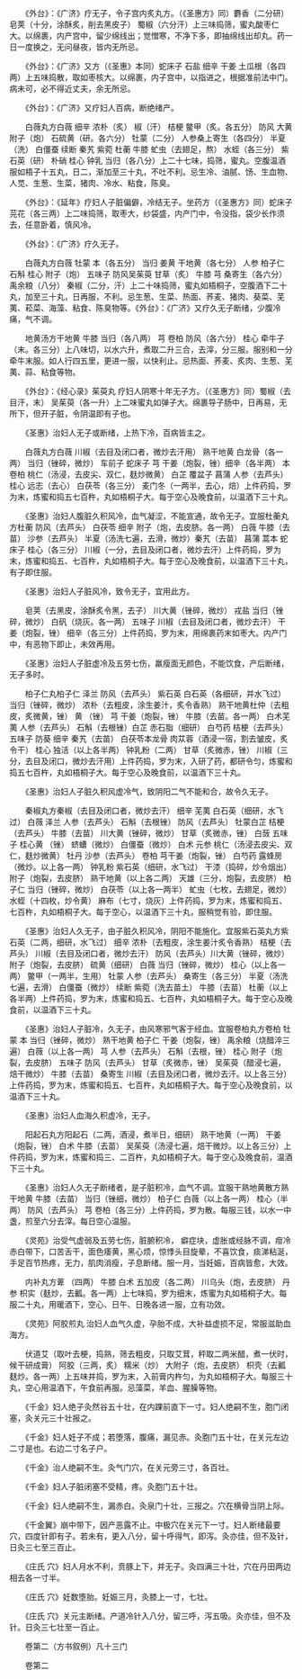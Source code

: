 <!-- { "loadSidebar": true } -->
　　《外台》：《广济》疗无子，令子宫内炙丸方。（《圣惠方》同）麝香（二分研） 皂荚（十分，涂酥炙，削去黑皮子） 蜀椒（六分汗）上三味捣筛，蜜丸酸枣仁大。以绵裹，内产宫中，留少绵线出；觉憎寒，不净下多，即抽绵线出却丸。药一日一度换之，无问昼夜，皆内无所忌。

　　《外台》：《广济》又方（《圣惠》本同）蛇床子 石盐 细辛 干姜 土瓜根（各四两）上五味捣散，取如枣核大。以绵裹，内子宫中，以指进之，根据准前法中门。病未可，必不得近丈夫，余无所忌。

　　《外台》：《广济》又疗妇人百病，断绝绪产。

　　白薇丸方白薇 细辛 浓朴（炙） 椒（汗） 桔梗 鳖甲（炙。各五分） 防风 大黄 附子（炮） 石硫黄（研。各六分） 牡蒙（二分） 人参桑上寄生（各四分） 半夏（洗） 白僵蚕 续断 秦艽 紫菀 杜蘅 牛膝 虻虫（去翅足，熬） 水蛭（各三分） 紫石英（研） 朴硝 桂心 钟乳 当归（各八分）上二十七味，捣筛，蜜丸。空腹温酒服如梧子十五丸，日二，渐加至三十丸，不吐不利。忌生冷、油腻、饧、生血物、人苋、生葱、生菜，猪肉、冷水、粘食，陈臭。

　　《外台》：《延年》疗妇人子脏偏僻，冷结无子。坐药方（《圣惠方》同）蛇床子 芫花（各三两）上二味捣筛，取枣大，纱袋盛，内产门中，令没指，袋少长作须去，任意卧着，慎风冷。

　　《外台》：《广济》疗久无子。

　　白薇丸方白薇 牡蒙 本（各五分） 当归 姜黄 干地黄（各七分） 人参 柏子仁 石斛 桂心 附子（炮） 五味子 防风吴茱萸 甘草（炙） 牛膝 芎 桑寄生（各六分） 禹余粮（八分） 秦椒（二分，汗）上二十味捣筛，蜜丸如梧桐子，空腹酒下二十丸，加至三十丸，日再服，不利。忌生葱、生菜、热面、荞麦、猪肉、葵菜、芜荑、菘菜、海藻、粘食、陈臭物等。《外台》：《广济》又疗久无子断绪，少腹冷痛，气不调。

　　地黄汤方干地黄 牛膝 当归（各八两） 芎 卷柏 防风（各六分） 桂心 牵牛子（末。各三分）上八味切，以水六升，煮取二升三合，去滓，分三服。服别和一分牵牛末服。如人行四五里，更进一服，以快利止。忌热面、荞麦、炙肉、生葱、芜荑、蒜、粘食等物。

　　《外台》：《经心录》茱萸丸 疗妇人阴寒十年无子方。（《圣惠方》同）蜀椒（去目汗，末） 吴茱萸（各一升）上二味蜜丸如弹子大。绵裹导子肠中，日再易，无所下，但开子脏，令阴温即有子也。

　　《圣惠》治妇人无子或断绪，上热下冷，百病皆主之。

　　白薇丸方白薇 川椒（去目及闭口者，微炒去汗用） 熟干地黄 白龙骨（各一两） 当归（锉碎，微炒） 车前子 蛇床子 芎 干姜（炮裂，锉）细辛（各半两） 本 卷柏 桃仁（汤浸，去皮尖、双仁，麸炒微黄） 白芷 覆盆子 菖蒲 人参（去芦头） 桂心 远志（去心） 白茯苓（各三分） 麦门冬（一两半，去心，焙）上件药捣，罗为末，炼蜜和捣五七百杵，丸如梧桐子大。每于空心及晚食前，以温酒下三十丸。

　　《圣惠》治妇人腹脏久积风冷，血气凝涩，不能宣通，故令无子。宜服杜蘅丸方杜蘅 防风（去芦头） 白茯苓 细辛 附子（炮，去皮脐。各一两） 白薇 牛膝（去苗） 沙参（去芦头） 半夏（汤洗七遍，去滑，微炒）秦艽（去苗） 菖蒲 蒿本 蛇床子 桂心（各三分） 川椒（一分，去目及闭口者，微炒去汗）上件药捣，罗为末，炼蜜和捣五、七百杵，丸如梧桐子大。每于空心及晚食前，以温酒下三十丸，有子即住服。

　　《圣惠》治妇人子脏风冷，致令无子，宜用此方。

　　皂荚（去黑皮，涂酥炙令黑，去子） 川大黄（锉碎，微炒） 戎盐 当归（锉碎，微炒） 白矾（烧灰。各一两） 五味子 川椒（去目及闭口者，微炒去汗） 干姜（炮裂，锉） 细辛（各三分）上件药捣，罗为末，用绵裹药末如枣大。内产门中，有恶物下即止，未效再用。

　　《圣惠》治妇人子脏虚冷及五劳七伤，羸瘦面无颜色，不能饮食，产后断绪，无子多时。

　　柏子仁丸柏子仁 泽兰 防风（去芦头） 紫石英 白石英（各细研，并水飞过） 当归（锉碎，微炒） 浓朴（去粗皮，涂生姜汁，炙令香熟） 熟干地黄杜仲（去粗皮，炙微黄，锉） 黄 （锉） 芎 干姜（炮裂，锉） 牛膝（去苗。各一两） 白术芜荑 人参（去芦头） 石斛（去根锉）白芷 赤石脂（细研） 白芍药 桔梗（去芦头） 五味子 防葵 细辛 秦艽（去苗） 白茯苓本龙骨 肉苁蓉（酒浸一宿，割去皱皮，炙令干） 桂心 独活（以上各半两） 钟乳粉（二两） 甘草（炙微赤，锉） 川椒（三分，去目及闭口，微炒去汗用）上件药捣，罗为末，入研了药，都研令匀，炼蜜和捣五七百杵，丸如梧桐子大。每于空心及晚食前，以温酒下三十丸。

　　《圣惠》治妇人子脏久积风虚冷气，致阴阳二气不能和合，故令久无子。

　　秦椒丸方秦椒（去目及闭口者，微炒去汗） 细辛 芜荑 白石英（细研，水飞过） 白薇 泽兰 人参（去芦头） 石斛（去根锉） 防风（去芦头） 牡蒙白芷 桔梗（去芦头） 牛膝（去苗） 川大黄（锉碎，微炒） 甘草（炙微赤，锉） 白蔹 五味子 桂心黄 （锉） 蛴螬（微炒） 白僵蚕（微炒） 白术 元参 桃仁（汤浸去皮尖、双仁，麸炒微黄） 牡丹 沙参（去芦头） 卷柏 芎干姜（炮裂，锉） 白芍药 露蜂房（微炒。以上各一两） 钟乳粉 紫石英（细研，水飞过） 干漆（捣碎，炒令烟出） 附子（炮裂，去皮脐） 熟干地黄（以上各二两） 天雄（三分，炮裂，去皮脐） 柏子仁 当归（锉碎，微炒） 白茯苓（以上各一两半） 虻虫（七枚，去翅足，微炒） 水蛭（十四枚，炒令黄） 麻布（七寸，烧灰）上件药捣，罗为末，炼蜜和捣五、七百杵，丸如梧桐子大。每于空心，以温酒下三十丸，服稍觉有验，即住服。

　　《圣惠》治妇人久无子，由子脏久积风冷，阴阳不能施化。宜服紫石英丸方紫石英（二两，细研，水飞过） 细辛 浓朴（去粗皮，涂生姜汁炙令香熟） 桔梗（去芦头） 川椒（去目及闭口者，微炒去汗） 防风（去芦头）川大黄（锉碎，微炒） 附子（炮裂，去皮脐） 硫黄（细研） 白薇 当归（锉碎，微炒） 桂心（以上各一两） 鳖甲（一两半，生用） 牡蒙 人参（去芦头） 桑寄生（各三分） 半夏（汤洗七遍，去滑） 白僵蚕（微炒） 续断 紫菀（洗去苗土） 牛膝（去苗） 杜蘅（以上各半两）上件药捣，罗为末，炼蜜和捣五、七百杵，丸如梧桐子大。每于空心及晚食前，以温酒下三十丸。

　　《圣惠》治妇人子脏冷，久无子，由风寒邪气客于经血。宜服卷柏丸方卷柏 牡蒙 本 当归（锉碎，微炒） 熟干地黄 柏子仁 干姜（炮裂，锉） 禹余粮（烧醋淬三遍） 白薇（以上各一两） 芎 人参（去芦头） 石斛（去根，锉） 桂心 附子（炮裂，去皮脐） 五味子 防风（去芦头） 甘草（炙微赤，锉） 吴茱萸（醋浸七遍，焙干微炒） 牛膝（去苗） 桑寄生 川椒（去目及闭口者，微炒去汗。以上各三分）上件药捣，罗为末，炼蜜和捣五、七百杵，丸如梧桐子大。每于空心及晚食前，以温酒下三十丸。

　　《圣惠》治妇人血海久积虚冷，无子。

　　阳起石丸方阳起石（二两，酒浸，煮半日，细研） 熟干地黄（一两） 干姜（炮裂，锉） 白术 牛膝（去苗） 吴茱萸（汤浸七遍，焙干微炒。以上各三分）上件药捣，罗为末，炼蜜和捣三、二百杵，丸如梧桐子大。每于空心及晚食前，温酒下三十丸。

　　《圣惠》治妇人久无子断绪者，是子脏积冷，血气不调。宜服干熟地黄散方熟干地黄 牛膝（去苗） 当归（锉细，微炒） 柏子仁 白薇（以上各一两） 桂心（半两） 防风（去芦头） 芎 卷柏（各三分）上件药捣，罗为散。每服三钱，以水一中盏，煎至六分去滓。每日空心温服。

　　《灵苑》治受气虚弱及五劳七伤，脏腑积冷， 癖症块，虚胀或经脉不调，疳冷赤白带下，口苦舌干，面色痿黄，黑心烦，惊悸头目旋晕，不喜饮食，痰涕粘涎，手足百节热疼，无力，肌肉消瘦，子息断绪。服一月，当妊娠，百病皆愈，大效。

　　内补丸方萆 （四两） 牛膝 白术 五加皮（各二两） 川乌头（炮，去皮脐） 丹参 枳实（麸炒，去瓤。各一两）上七味捣，罗为细末，炼蜜为丸如梧桐子大。每服二十丸，用暖酒下，空心、日午、日晚各进一服，立有功效。

　　《灵苑》阿胶煎丸 治妇人血气久虚，孕胎不成，大补益虚损不足，常服滋助血海方。

　　伏道艾（取叶去梗，捣熟，筛去粗皮，只取艾茸，秤取二两米醋，煮一伏时，候干研成膏） 阿胶（三两，炙） 糯米（炒） 大附子（炮，去皮脐） 枳壳（去瓤麸炒。各一两）上五味并捣，罗为末，入前膏内杵匀，为丸如梧桐子大。每服三十丸，空心用温酒下，午食前再服。忌藻菜，羊血、腥臊等物。

　　《千金》妇人绝子灸然谷五十壮，在内踝前直下一寸。妇人绝嗣不生，胞门闭塞，灸关元三十壮报之。

　　《千金》妇人妊子不成；若堕落，腹痛，漏见赤。灸胞门五十壮，在关元左边二寸是也。右边二寸名子户。

　　《千金》治人绝嗣不生。灸气门穴，在关元旁三寸，各百壮。

　　《千金》妇人子脏闭塞不受精，疼。灸胞门五十壮。

　　《千金》妇人绝嗣不生，漏赤白。灸泉门十壮，三报之。穴在横骨当阴上际。

　　《千金翼》崩中带下，因产恶露不止。中极穴在关元下一寸。妇人断绪最要穴，四度针即有子。若未有，更入八分，留十呼得气，即泻。灸亦佳，但不及针，日灸三七至三百止。

　　《庄氏 穴》妇人月水不利，贲豚上下，并无子。灸四满三十壮，穴在丹田两边相去各一寸半。

　　《庄氏 穴》妊数堕胎。妊娠三月，灸膝上一寸，七壮。

　　《庄氏 穴》关元主断绪。产道冷针入八分，留三呼，泻五吸。灸亦佳，但不及针。日灸三七壮至一百止。

　　卷第二（方书叙例）凡十三门

　　卷第二


